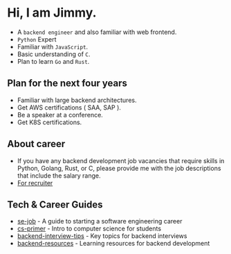 # Hi, I am Jimmy.
* A `backend engineer` and also familiar with web frontend.
* `Python` Expert
* Familiar with `JavaScript`.
* Basic understanding of `C`.
* Plan to learn `Go` and `Rust`.

## Plan for the next four years
* Familiar with large backend architectures.
* Get AWS certifications ( SAA, SAP ).
* Be a speaker at a conference.
* Get K8S certifications.

## About career
* If you have any backend development job vacancies that require skills in Python, Golang, Rust, or C, please provide me with the job descriptions that include the salary range.
* [For recruiter](https://github.com/nicehorse06/nicehorse06/blob/main/recruiter.md)


## Tech & Career Guides
* [se-job](https://github.com/nicehorse06/se-job) - A guide to starting a software engineering career 
* [cs-primer](https://github.com/nicehorse06/cs-primer) - Intro to computer science for students
* [backend-interview-tips](https://github.com/nicehorse06/backend-job-interview-tips) - Key topics for backend interviews
* [backend-resources](https://github.com/nicehorse06/backend-engineer-resources) - Learning resources for backend development




